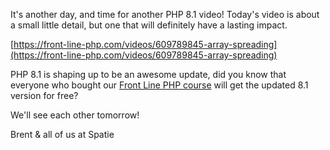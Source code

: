 It's another day, and time for another PHP 8.1 video! Today's video is about a small little detail, but one that will definitely have a lasting impact.

[https://front-line-php.com/videos/609789845-array-spreading](https://front-line-php.com/videos/609789845-array-spreading)

PHP 8.1 is shaping up to be an awesome update, did you know that everyone who bought our [Front Line PHP course](https://front-line-php.com) will get the updated 8.1 version for free?

We'll see each other tomorrow!

Brent & all of us at Spatie
